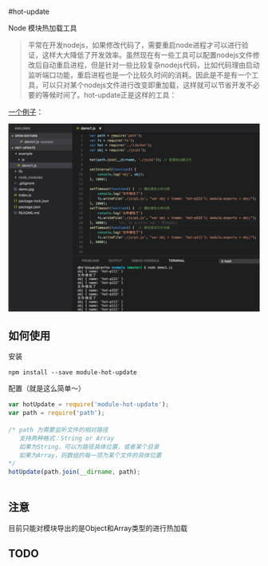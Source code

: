 #hot-update

Node 模块热加载工具

> 平常在开发nodejs，如果修改代码了，需要重启node进程才可以进行验证，这样大大降低了开发效率。虽然现在有一些工具可以配置nodejs文件修改后自动重启进程，但是针对一些比较复杂nodejs代码，比如代码理由启动监听端口功能，重启进程也是一个比较久时间的消耗。因此是不是有一个工具，可以只对某个nodejs文件进行改变即重加载，这样就可以节省开发不必要的等候时间了。hot-update正是这样的工具：

[一个例子](https://github.com/canfoo/hot-update/blob/master/example/demo1.js)：

<img src="./demo.jpg" style="width: 600px">



## 如何使用

安装

```
npm install --save module-hot-update
```

配置（就是这么简单～）

```javascript
var hotUpdate = require('module-hot-update');
var path = require('path');

/* path 为需要监听文件的相对路径
   支持两种格式：String or Array
   如果为String，可以为路径具体位置，或者某个目录
   如果为Array，则数组的每一项为某个文件的具体位置
*/
hotUpdate(path.join(__dirname, path); 
          
```



## 注意



目前只能对模块导出的是Object和Array类型的进行热加载

## TODO

